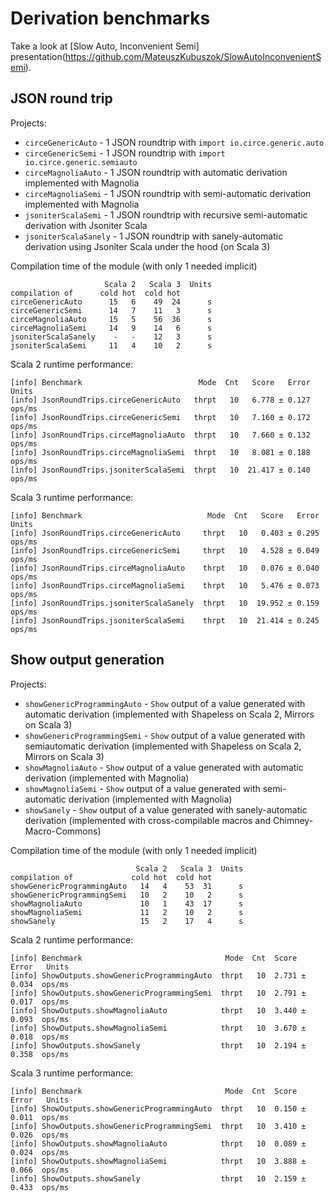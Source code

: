 # Derivation benchmarks

Take a look at [Slow Auto, Inconvenient Semi] presentation(https://github.com/MateuszKubuszok/SlowAutoInconvenientSemi).

## JSON round trip

Projects:

 * `circeGenericAuto` - 1 JSON roundtrip with `import io.circe.generic.auto`
 * `circeGenericSemi` - 1 JSON roundtrip with `import io.circe.generic.semiauto`
 * `circeMagnoliaAuto` - 1 JSON roundtrip with automatic derivation implemented with Magnolia
 * `circeMagnoliaSemi` - 1 JSON roundtrip with semi-automatic derivation implemented with Magnolia
 * `jsoniterScalaSemi` - 1 JSON roundtrip with recursive semi-automatic derivation with Jsoniter Scala
 * `jsoniterScalaSanely` - 1 JSON roundtrip with sanely-automatic derivation using Jsoniter Scala under the hood (on Scala 3)

Compilation time of the module (with only 1 needed implicit)
```
                     Scala 2   Scala 3  Units
compilation of      cold hot  cold hot
circeGenericAuto      15   6    49  24      s
circeGenericSemi      14   7    11   3      s
circeMagnoliaAuto     15   5    56  36      s
circeMagnoliaSemi     14   9    14   6      s
jsoniterScalaSanely    -   -    12   3      s
jsoniterScalaSemi     11   4    10   2      s
```

Scala 2 runtime performance:
```
[info] Benchmark                          Mode  Cnt   Score   Error   Units
[info] JsonRoundTrips.circeGenericAuto   thrpt   10   6.778 ± 0.127  ops/ms
[info] JsonRoundTrips.circeGenericSemi   thrpt   10   7.160 ± 0.172  ops/ms
[info] JsonRoundTrips.circeMagnoliaAuto  thrpt   10   7.660 ± 0.132  ops/ms
[info] JsonRoundTrips.circeMagnoliaSemi  thrpt   10   8.081 ± 0.188  ops/ms
[info] JsonRoundTrips.jsoniterScalaSemi  thrpt   10  21.417 ± 0.140  ops/ms
```

Scala 3 runtime performance:
```
[info] Benchmark                            Mode  Cnt   Score   Error   Units
[info] JsonRoundTrips.circeGenericAuto     thrpt   10   0.403 ± 0.295  ops/ms
[info] JsonRoundTrips.circeGenericSemi     thrpt   10   4.528 ± 0.049  ops/ms
[info] JsonRoundTrips.circeMagnoliaAuto    thrpt   10   0.076 ± 0.040  ops/ms
[info] JsonRoundTrips.circeMagnoliaSemi    thrpt   10   5.476 ± 0.073  ops/ms
[info] JsonRoundTrips.jsoniterScalaSanely  thrpt   10  19.952 ± 0.159  ops/ms
[info] JsonRoundTrips.jsoniterScalaSemi    thrpt   10  21.414 ± 0.245  ops/ms
```

## Show output generation

Projects:

* `showGenericProgrammingAuto` - `Show` output of a value generated with automatic derivation
  (implemented with Shapeless on Scala 2, Mirrors on Scala 3)
* `showGenericProgrammingSemi` - `Show` output of a value generated with semiautomatic derivation
  (implemented with Shapeless on Scala 2, Mirrors on Scala 3)
* `showMagnoliaAuto` - `Show` output of a value generated with automatic derivation (implemented with Magnolia)
* `showMagnoliaSemi` - `Show` output of a value generated with semi-automatic derivation (implemented with Magnolia)
* `showSanely` - `Show` output of a value generated with sanely-automatic derivation
  (implemented with cross-compilable macros and Chimney-Macro-Commons)

Compilation time of the module (with only 1 needed implicit)
```
                            Scala 2   Scala 3  Units
compilation of             cold hot  cold hot
showGenericProgrammingAuto   14   4    53  31      s
showGenericProgrammingSemi   10   2    10   2      s
showMagnoliaAuto             10   1    43  17      s
showMagnoliaSemi             11   2    10   2      s
showSanely                   15   2    17   4      s
```

Scala 2 runtime performance:
```
[info] Benchmark                                Mode  Cnt  Score   Error   Units
[info] ShowOutputs.showGenericProgrammingAuto  thrpt   10  2.731 ± 0.034  ops/ms
[info] ShowOutputs.showGenericProgrammingSemi  thrpt   10  2.791 ± 0.017  ops/ms
[info] ShowOutputs.showMagnoliaAuto            thrpt   10  3.440 ± 0.093  ops/ms
[info] ShowOutputs.showMagnoliaSemi            thrpt   10  3.670 ± 0.018  ops/ms
[info] ShowOutputs.showSanely                  thrpt   10  2.194 ± 0.358  ops/ms
```

Scala 3 runtime performance:
```
[info] Benchmark                                Mode  Cnt  Score   Error   Units
[info] ShowOutputs.showGenericProgrammingAuto  thrpt   10  0.150 ± 0.011  ops/ms
[info] ShowOutputs.showGenericProgrammingSemi  thrpt   10  3.410 ± 0.026  ops/ms
[info] ShowOutputs.showMagnoliaAuto            thrpt   10  0.089 ± 0.024  ops/ms
[info] ShowOutputs.showMagnoliaSemi            thrpt   10  3.888 ± 0.066  ops/ms
[info] ShowOutputs.showSanely                  thrpt   10  2.159 ± 0.433  ops/ms
```
